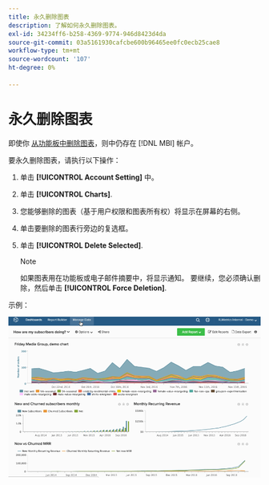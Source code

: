 ```yaml
---
title: 永久删除图表
description: 了解如何永久删除图表。
exl-id: 34234ff6-b258-4369-9774-946d8423d4da
source-git-commit: 03a5161930cafcbe600b96465ee0fc0ecb25cae8
workflow-type: tm+mt
source-wordcount: '107'
ht-degree: 0%

---
```


# 永久删除图表

即使你 [从功能板中删除图表](../../data-user/dashboards/remove-charts-dashboard.md)，则中仍存在 [!DNL MBI] 帐户。

要永久删除图表，请执行以下操作：

1. 单击 **[!UICONTROL Account Setting]** 中。

1. 单击 **[!UICONTROL Charts]**.

1. 您能够删除的图表（基于用户权限和图表所有权）将显示在屏幕的右侧。

1. 单击要删除的图表行旁边的复选框。

1. 单击 **[!UICONTROL Delete Selected]**.

   >[!NOTE]
   >
   >如果图表用在功能板或电子邮件摘要中，将显示通知。 要继续，您必须确认删除，然后单击 **[!UICONTROL Force Deletion]**.

示例：

![删除图表](../../assets/deletechart.gif)<!--{: width="630" height="402"}-->
